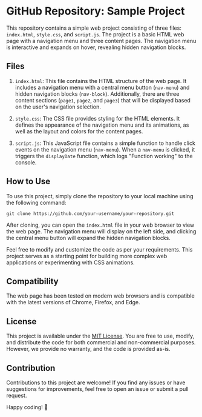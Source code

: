 # GitHub Repository: Sample Project

This repository contains a simple web project consisting of three files: `index.html`, `style.css`, and `script.js`. The project is a basic HTML web page with a navigation menu and three content pages. The navigation menu is interactive and expands on hover, revealing hidden navigation blocks.

## Files

1. `index.html`: This file contains the HTML structure of the web page. It includes a navigation menu with a central menu button (`nav-menu`) and hidden navigation blocks (`nav-block`). Additionally, there are three content sections (`page1`, `page2`, and `page3`) that will be displayed based on the user's navigation selection.

2. `style.css`: The CSS file provides styling for the HTML elements. It defines the appearance of the navigation menu and its animations, as well as the layout and colors for the content pages.

3. `script.js`: This JavaScript file contains a simple function to handle click events on the navigation menu (`nav-menu`). When a `nav-menu` is clicked, it triggers the `displayDate` function, which logs "Function working" to the console.

## How to Use

To use this project, simply clone the repository to your local machine using the following command:

```
git clone https://github.com/your-username/your-repository.git
```

After cloning, you can open the `index.html` file in your web browser to view the web page. The navigation menu will display on the left side, and clicking the central menu button will expand the hidden navigation blocks.

Feel free to modify and customize the code as per your requirements. This project serves as a starting point for building more complex web applications or experimenting with CSS animations.

## Compatibility

The web page has been tested on modern web browsers and is compatible with the latest versions of Chrome, Firefox, and Edge.

## License

This project is available under the [MIT License](LICENSE). You are free to use, modify, and distribute the code for both commercial and non-commercial purposes. However, we provide no warranty, and the code is provided as-is.

## Contribution

Contributions to this project are welcome! If you find any issues or have suggestions for improvements, feel free to open an issue or submit a pull request.

Happy coding! 🚀
